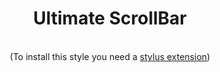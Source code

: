 <div align="center">
  <h1>Ultimate ScrollBar</h1>

<br>
(To install this style you need a <a href="https://github.com/openstyles/stylus#stylus">stylus extension</a>)
</div>
